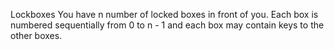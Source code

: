 Lockboxes
You have n number of locked boxes in front of you. Each box is numbered sequentially from 0 to n - 1 and each box may contain keys to the other boxes.
